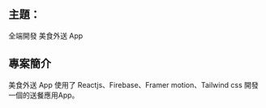 ## 主題：

全端開發 美食外送 App

## 專案簡介

美食外送 App 使用了 Reactjs、Firebase、Framer motion、Tailwind css 開發一個的送餐應用App。

